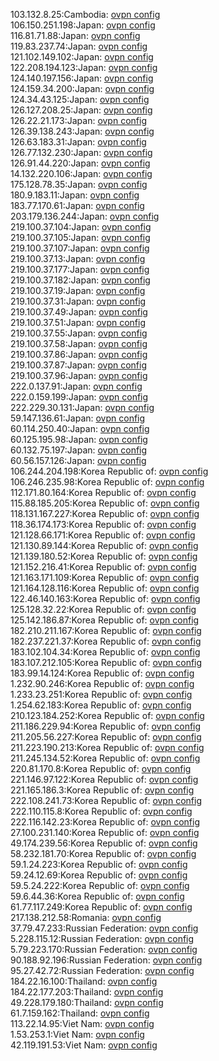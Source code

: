 103.132.8.25:Cambodia: [ovpn config](vpn/103_132_8_25.ovpn)  
106.150.251.198:Japan: [ovpn config](vpn/106_150_251_198.ovpn)  
116.81.71.88:Japan: [ovpn config](vpn/116_81_71_88.ovpn)  
119.83.237.74:Japan: [ovpn config](vpn/119_83_237_74.ovpn)  
121.102.149.102:Japan: [ovpn config](vpn/121_102_149_102.ovpn)  
122.208.194.123:Japan: [ovpn config](vpn/122_208_194_123.ovpn)  
124.140.197.156:Japan: [ovpn config](vpn/124_140_197_156.ovpn)  
124.159.34.200:Japan: [ovpn config](vpn/124_159_34_200.ovpn)  
124.34.43.125:Japan: [ovpn config](vpn/124_34_43_125.ovpn)  
126.127.208.25:Japan: [ovpn config](vpn/126_127_208_25.ovpn)  
126.22.21.173:Japan: [ovpn config](vpn/126_22_21_173.ovpn)  
126.39.138.243:Japan: [ovpn config](vpn/126_39_138_243.ovpn)  
126.63.183.31:Japan: [ovpn config](vpn/126_63_183_31.ovpn)  
126.77.132.230:Japan: [ovpn config](vpn/126_77_132_230.ovpn)  
126.91.44.220:Japan: [ovpn config](vpn/126_91_44_220.ovpn)  
14.132.220.106:Japan: [ovpn config](vpn/14_132_220_106.ovpn)  
175.128.78.35:Japan: [ovpn config](vpn/175_128_78_35.ovpn)  
180.9.183.11:Japan: [ovpn config](vpn/180_9_183_11.ovpn)  
183.77.170.61:Japan: [ovpn config](vpn/183_77_170_61.ovpn)  
203.179.136.244:Japan: [ovpn config](vpn/203_179_136_244.ovpn)  
219.100.37.104:Japan: [ovpn config](vpn/219_100_37_104.ovpn)  
219.100.37.105:Japan: [ovpn config](vpn/219_100_37_105.ovpn)  
219.100.37.107:Japan: [ovpn config](vpn/219_100_37_107.ovpn)  
219.100.37.13:Japan: [ovpn config](vpn/219_100_37_13.ovpn)  
219.100.37.177:Japan: [ovpn config](vpn/219_100_37_177.ovpn)  
219.100.37.182:Japan: [ovpn config](vpn/219_100_37_182.ovpn)  
219.100.37.19:Japan: [ovpn config](vpn/219_100_37_19.ovpn)  
219.100.37.31:Japan: [ovpn config](vpn/219_100_37_31.ovpn)  
219.100.37.49:Japan: [ovpn config](vpn/219_100_37_49.ovpn)  
219.100.37.51:Japan: [ovpn config](vpn/219_100_37_51.ovpn)  
219.100.37.55:Japan: [ovpn config](vpn/219_100_37_55.ovpn)  
219.100.37.58:Japan: [ovpn config](vpn/219_100_37_58.ovpn)  
219.100.37.86:Japan: [ovpn config](vpn/219_100_37_86.ovpn)  
219.100.37.87:Japan: [ovpn config](vpn/219_100_37_87.ovpn)  
219.100.37.96:Japan: [ovpn config](vpn/219_100_37_96.ovpn)  
222.0.137.91:Japan: [ovpn config](vpn/222_0_137_91.ovpn)  
222.0.159.199:Japan: [ovpn config](vpn/222_0_159_199.ovpn)  
222.229.30.131:Japan: [ovpn config](vpn/222_229_30_131.ovpn)  
59.147.136.61:Japan: [ovpn config](vpn/59_147_136_61.ovpn)  
60.114.250.40:Japan: [ovpn config](vpn/60_114_250_40.ovpn)  
60.125.195.98:Japan: [ovpn config](vpn/60_125_195_98.ovpn)  
60.132.75.197:Japan: [ovpn config](vpn/60_132_75_197.ovpn)  
60.56.157.126:Japan: [ovpn config](vpn/60_56_157_126.ovpn)  
106.244.204.198:Korea Republic of: [ovpn config](vpn/106_244_204_198.ovpn)  
106.246.235.98:Korea Republic of: [ovpn config](vpn/106_246_235_98.ovpn)  
112.171.80.164:Korea Republic of: [ovpn config](vpn/112_171_80_164.ovpn)  
115.88.185.205:Korea Republic of: [ovpn config](vpn/115_88_185_205.ovpn)  
118.131.167.227:Korea Republic of: [ovpn config](vpn/118_131_167_227.ovpn)  
118.36.174.173:Korea Republic of: [ovpn config](vpn/118_36_174_173.ovpn)  
121.128.66.171:Korea Republic of: [ovpn config](vpn/121_128_66_171.ovpn)  
121.130.89.144:Korea Republic of: [ovpn config](vpn/121_130_89_144.ovpn)  
121.139.180.52:Korea Republic of: [ovpn config](vpn/121_139_180_52.ovpn)  
121.152.216.41:Korea Republic of: [ovpn config](vpn/121_152_216_41.ovpn)  
121.163.171.109:Korea Republic of: [ovpn config](vpn/121_163_171_109.ovpn)  
121.164.128.116:Korea Republic of: [ovpn config](vpn/121_164_128_116.ovpn)  
122.46.140.163:Korea Republic of: [ovpn config](vpn/122_46_140_163.ovpn)  
125.128.32.22:Korea Republic of: [ovpn config](vpn/125_128_32_22.ovpn)  
125.142.186.87:Korea Republic of: [ovpn config](vpn/125_142_186_87.ovpn)  
182.210.211.167:Korea Republic of: [ovpn config](vpn/182_210_211_167.ovpn)  
182.237.221.37:Korea Republic of: [ovpn config](vpn/182_237_221_37.ovpn)  
183.102.104.34:Korea Republic of: [ovpn config](vpn/183_102_104_34.ovpn)  
183.107.212.105:Korea Republic of: [ovpn config](vpn/183_107_212_105.ovpn)  
183.99.14.124:Korea Republic of: [ovpn config](vpn/183_99_14_124.ovpn)  
1.232.90.246:Korea Republic of: [ovpn config](vpn/1_232_90_246.ovpn)  
1.233.23.251:Korea Republic of: [ovpn config](vpn/1_233_23_251.ovpn)  
1.254.62.183:Korea Republic of: [ovpn config](vpn/1_254_62_183.ovpn)  
210.123.184.252:Korea Republic of: [ovpn config](vpn/210_123_184_252.ovpn)  
211.186.229.94:Korea Republic of: [ovpn config](vpn/211_186_229_94.ovpn)  
211.205.56.227:Korea Republic of: [ovpn config](vpn/211_205_56_227.ovpn)  
211.223.190.213:Korea Republic of: [ovpn config](vpn/211_223_190_213.ovpn)  
211.245.134.52:Korea Republic of: [ovpn config](vpn/211_245_134_52.ovpn)  
220.81.170.8:Korea Republic of: [ovpn config](vpn/220_81_170_8.ovpn)  
221.146.97.122:Korea Republic of: [ovpn config](vpn/221_146_97_122.ovpn)  
221.165.186.3:Korea Republic of: [ovpn config](vpn/221_165_186_3.ovpn)  
222.108.241.73:Korea Republic of: [ovpn config](vpn/222_108_241_73.ovpn)  
222.110.115.8:Korea Republic of: [ovpn config](vpn/222_110_115_8.ovpn)  
222.116.142.23:Korea Republic of: [ovpn config](vpn/222_116_142_23.ovpn)  
27.100.231.140:Korea Republic of: [ovpn config](vpn/27_100_231_140.ovpn)  
49.174.239.56:Korea Republic of: [ovpn config](vpn/49_174_239_56.ovpn)  
58.232.181.70:Korea Republic of: [ovpn config](vpn/58_232_181_70.ovpn)  
59.1.24.223:Korea Republic of: [ovpn config](vpn/59_1_24_223.ovpn)  
59.24.12.69:Korea Republic of: [ovpn config](vpn/59_24_12_69.ovpn)  
59.5.24.222:Korea Republic of: [ovpn config](vpn/59_5_24_222.ovpn)  
59.6.44.36:Korea Republic of: [ovpn config](vpn/59_6_44_36.ovpn)  
61.77.117.249:Korea Republic of: [ovpn config](vpn/61_77_117_249.ovpn)  
217.138.212.58:Romania: [ovpn config](vpn/217_138_212_58.ovpn)  
37.79.47.233:Russian Federation: [ovpn config](vpn/37_79_47_233.ovpn)  
5.228.115.12:Russian Federation: [ovpn config](vpn/5_228_115_12.ovpn)  
5.79.223.170:Russian Federation: [ovpn config](vpn/5_79_223_170.ovpn)  
90.188.92.196:Russian Federation: [ovpn config](vpn/90_188_92_196.ovpn)  
95.27.42.72:Russian Federation: [ovpn config](vpn/95_27_42_72.ovpn)  
184.22.16.100:Thailand: [ovpn config](vpn/184_22_16_100.ovpn)  
184.22.177.203:Thailand: [ovpn config](vpn/184_22_177_203.ovpn)  
49.228.179.180:Thailand: [ovpn config](vpn/49_228_179_180.ovpn)  
61.7.159.162:Thailand: [ovpn config](vpn/61_7_159_162.ovpn)  
113.22.14.95:Viet Nam: [ovpn config](vpn/113_22_14_95.ovpn)  
1.53.253.1:Viet Nam: [ovpn config](vpn/1_53_253_1.ovpn)  
42.119.191.53:Viet Nam: [ovpn config](vpn/42_119_191_53.ovpn)  
